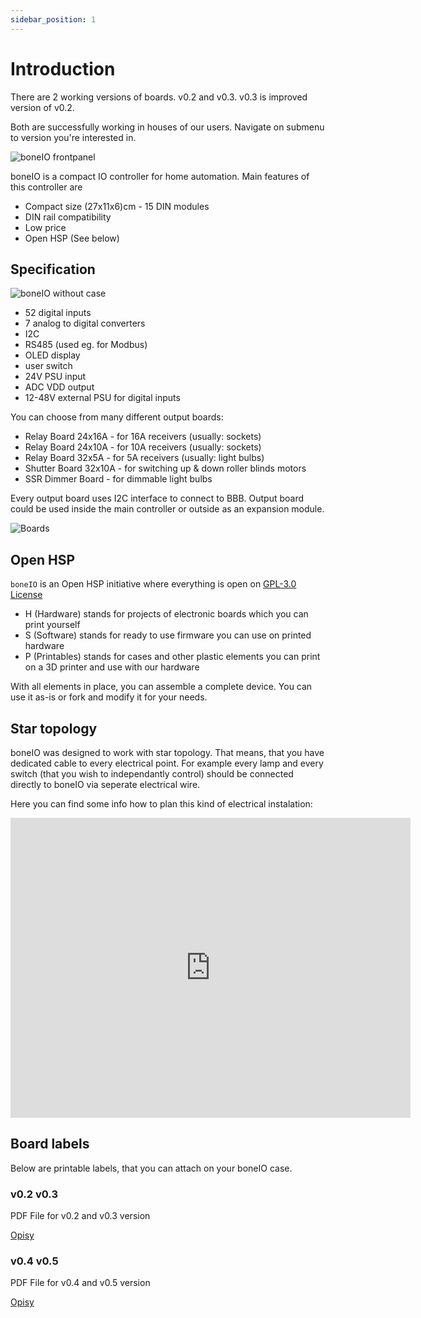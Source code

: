 ```yaml
---
sidebar_position: 1
---
```


# Introduction

There are 2 working versions of boards. v0.2 and v0.3. v0.3 is improved version of v0.2.

Both are successfully working in houses of our users.
Navigate on submenu to version you're interested in.

![boneIO frontpanel](/img/frontpanel.jpg)

boneIO is a compact IO controller for home automation. Main features of this controller are

- Compact size (27x11x6)cm - 15 DIN modules
- DIN rail compatibility
- Low price
- Open HSP (See below)

## Specification

![boneIO without case](/img/boneIO_v0_2_full_without_case.jpg)

- 52 digital inputs
- 7 analog to digital converters
- I2C
- RS485 (used eg. for Modbus)
- OLED display
- user switch
- 24V PSU input
- ADC VDD output
- 12-48V external PSU for digital inputs

You can choose from many different output boards:

- Relay Board 24x16A - for 16A receivers (usually: sockets)
- Relay Board 24x10A - for 10A receivers (usually: sockets)
- Relay Board 32x5A - for 5A receivers (usually: light bulbs)
- Shutter Board 32x10A - for switching up & down roller blinds motors
- SSR Dimmer Board - for dimmable light bulbs

Every output board uses I2C interface to connect to BBB. Output board could be used inside the main controller or outside as an expansion module.

![Boards](/img/boards.jpg)

## Open HSP

`boneIO` is an Open HSP initiative where everything is open on [GPL-3.0 License](https://github.com/boneIO-eu/boneIO/blob/main/LICENSE)

- H (Hardware) stands for projects of electronic boards which you can print yourself
- S (Software) stands for ready to use firmware you can use on printed hardware
- P (Printables) stands for cases and other plastic elements you can print on a 3D printer and use with our hardware

With all elements in place, you can assemble a complete device. You can use it as-is or fork and modify it for your needs.

## Star topology

boneIO was designed to work with star topology. That means, that you have dedicated cable to every electrical point. For example every lamp and every switch (that you wish to independantly control) should be connected directly to boneIO via seperate electrical wire.

Here you can find some info how to plan this kind of electrical instalation:

<iframe src="https://www.youtube.com/embed/6winSE5_7IE" frameBorder="0" allowfullscreen="true" webkitallowfullscreen="true" mozallowfullscreen="true" width="640" height="480"></iframe>

## Board labels

Below are printable labels, that you can attach on your boneIO case.

### v0.2 v0.3

PDF File for v0.2 and v0.3 version

[Opisy](/opisy_v02_v03.pdf)

### v0.4 v0.5

PDF File for v0.4 and v0.5 version

[Opisy](/opisy_v04_v05.pdf)
